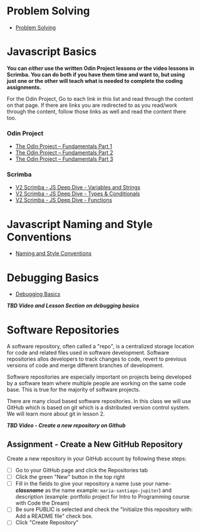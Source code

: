 # Problem Solving

- [Problem Solving](https://raw.githubusercontent.com/Code-the-Dream-School/intro-to-programming-2026/refs/heads/main/assets/Lesson01/Lesson01-Problem-Solving.md?raw=true)

# Javascript Basics

**You can _either_ use the written Odin Project lessons _or_ the video lessons in Scrimba. You can do both if you have them time and want to, but using just one or the other will teach what is needed to complete the coding assignments.**

For the Odin Project, Go to each link in this list and read through the content on that page. If there are links you are redirected to as you read/work through the content, follow those links as well and read the content there too.

### Odin Project

- [The Odin Project – Fundamentals Part 1](https://www.theodinproject.com/paths/foundations/courses/foundations/lessons/fundamentals-part-1)
- [The Odin Project – Fundamentals Part 2](https://www.theodinproject.com/paths/foundations/courses/foundations/lessons/fundamentals-part-2)
- [The Odin Project – Fundamentals Part 3](https://www.theodinproject.com/paths/foundations/courses/foundations/lessons/fundamentals-part-3)

### Scrimba

- [V2 Scrimba - JS Deep Dive - Variables and Strings](https://v2.scrimba.com/javascript-deep-dive-c0a/~04)
- [V2 Scrimba - JS Deep Dive - Types & Conditionals](https://v2.scrimba.com/javascript-deep-dive-c0a/~0g)
- [V2 Scrimba - JS Deep Dive - Functions](https://v2.scrimba.com/javascript-deep-dive-c0a/~0q)

# Javascript Naming and Style Conventions

- [Naming and Style Conventions](https://raw.githubusercontent.com/Code-the-Dream-School/intro-to-programming-2026/refs/heads/main/assets/Lesson01/Lesson01-Naming-Conventions.md?raw=true)

# Debugging Basics

- [Debugging Basics](https://raw.githubusercontent.com/Code-the-Dream-School/intro-to-programming-2026/refs/heads/main/assets/Lesson01/Lesson01-Debugging-Basics.md?raw=true)

**_TBD Video and Lesson Section on debugging basics_**

# Software Repositories

A software repository, often called a "repo", is a centralized storage location for code and related files used in software development. Software repositories allos developers to track changes to code, revert to previous versions of code and merge different branches of development.

Software repositories are especially important on projects being developed by a software team where multiple people are working on the same code base. This is true for the majority of software projects.

There are many cloud based software repositories. In this class we will use GitHub which is based on git which is a distributed version control system. We will learn more about git in lesson 2.

**_TBD Video - Create a new repository on Github_**

## Assignment - Create a New GitHub Repository
Create a new repository in your GitHub account by following these steps:

- [ ] Go to your GitHub page and click the Repositories tab
- [ ] Click the green "New" button in the top right
- [ ] Fill in the fields to give your repository a name (use your name-**_classname_** as the name example: `maria-santiago-jupiter`) and description (example: portfolio project for Intro to Programming course with Code the Dream)
- [ ] Be sure PUBLIC is selected and check the "Initialize this repository with: Add a README file" check box.
- [ ] Click "Create Repository"
